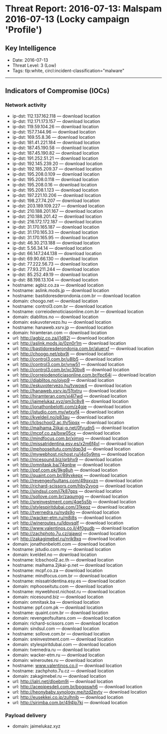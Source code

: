 # Threat Report: 2016-07-13: Malspam 2016-07-13 (Locky campaign 'Profile')


## Key Intelligence
* Date: 2016-07-13
* Threat Level: 3 (Low)
* Tags: tlp:white, circl:incident-classification="malware"

---

## Indicators of Compromise (IOCs)
### Network activity
* ip-dst: 112.137.162.118 — download location
* ip-dst: 112.171.173.157 — download location
* ip-dst: 119.59.104.26 — download location
* ip-dst: 157.7.144.96 — download location
* ip-dst: 169.55.8.36 — download location
* ip-dst: 181.41.221.184 — download location
* ip-dst: 187.45.190.58 — download location
* ip-dst: 187.45.190.82 — download location
* ip-dst: 191.252.51.21 — download location
* ip-dst: 192.145.239.20 — download location
* ip-dst: 192.185.209.37 — download location
* ip-dst: 195.208.0.109 — download location
* ip-dst: 195.208.0.118 — download location
* ip-dst: 195.208.0.16 — download location
* ip-dst: 195.208.1.123 — download location
* ip-dst: 197.221.10.206 — download location
* ip-dst: 198.27.74.207 — download location
* ip-dst: 203.189.109.227 — download location
* ip-dst: 210.188.201.167 — download location
* ip-dst: 210.188.201.42 — download location
* ip-dst: 216.172.172.187 — download location
* ip-dst: 31.170.165.187 — download location
* ip-dst: 31.170.165.33 — download location
* ip-dst: 31.170.165.95 — download location
* ip-dst: 46.30.213.188 — download location
* ip-dst: 5.56.34.14 — download location
* ip-dst: 66.147.244.138 — download location
* ip-dst: 69.90.66.130 — download location
* ip-dst: 77.222.56.73 — download location
* ip-dst: 77.93.211.244 — download location
* ip-dst: 85.252.49.19 — download location
* ip-dst: 88.198.13.104 — download location
* hostname: agbiz.co.za — download location
* hostname: aslink.mods.jp — download location
* hostname: bastidoresderondonia.com.br — download location
* domain: choogo.net — download location
* hostname: control3.com.br — download location
* hostname: correiodenoticiasonline.com.br — download location
* domain: diablitos.no — download location
* domain: eskuvotervezo.hu — download location
* hostname: hanaweb.xsrv.jp — download location
* domain: hiramteran.com — download location
* url: http://agbiz.co.za/i1d82l — download location
* url: http://aslink.mods.jp/0zn0r1m — download location
* url: http://bastidoresderondonia.com.br/aluerxf — download location
* url: http://choogo.net/pbx9i — download location
* url: http://control3.com.br/u8lb5 — download location
* url: http://control3.com.br/vnw51 — download location
* url: http://control3.com.br/xc30bv8 — download location
* url: http://correiodenoticiasonline.com.br/fpc64i — download location
* url: http://diablitos.no/oiyp9 — download location
* url: http://eskuvotervezo.hu/tvwow4 — download location
* url: http://hanaweb.xsrv.jp/51txtru — download location
* url: http://hiramteran.com/xi4l7wd — download location
* url: http://jaimelukaz.xyz/qm3c8v8 — download location
* url: http://jonathonbelotti.com/z4gje — download location
* url: http://jstudio.com.my/wtxyf4 — download location
* url: http://kveldeil.no/p83au — download location
* url: http://lcbschool2.ac.th/5jpqx — download location
* url: http://maihama.2jikai-p.net/0fyudn5 — download location
* url: http://mcpf.co.za/bxw05cx — download location
* url: http://mindfocus.com.br/xjmxg — download location
* url: http://missatridentina.esy.es/x2m6f4vl — download location
* url: http://mphooseitutu.com/dqp3d — download location
* url: http://mywebhost.nichost.ru/i4o5y9ms — download location
* url: http://nicesound.biz/qrbhx9 — download location
* url: http://omnitask.ba/74qnbw — download location
* url: http://ppf.com.pk/9kg8uh — download location
* url: http://quaint.com.br/89vxkepx — download location
* url: http://revengeofsultans.com/49qxvzn — download location
* url: http://richard-scissors.com/hby2yyoq — download location
* url: http://sindsul.com/i7k87gps — download location
* url: http://sollove.com.br/zaqumgg — download location
* url: http://sreinvestment.com/4qe5s5b — download location
* url: http://stylespiritdubai.com/31keqz — download location
* url: http://tvernedra.ru/nyds9o — download location
* url: http://wacker-etm.ru/m8i8s — download location
* url: http://wineroutes.ru/ldpvsqlf — download location
* url: http://www.valentinos.co.il/4f0gudb — download location
* url: http://zachphoto.7u.cz/qjawol — download location
* url: http://zakagimebel.ru/nrik9xq — download location
* domain: jonathonbelotti.com — download location
* hostname: jstudio.com.my — download location
* domain: kveldeil.no — download location
* hostname: lcbschool2.ac.th — download location
* hostname: maihama.2jikai-p.net — download location
* hostname: mcpf.co.za — download location
* hostname: mindfocus.com.br — download location
* hostname: missatridentina.esy.es — download location
* domain: mphooseitutu.com — download location
* hostname: mywebhost.nichost.ru — download location
* domain: nicesound.biz — download location
* domain: omnitask.ba — download location
* hostname: ppf.com.pk — download location
* hostname: quaint.com.br — download location
* domain: revengeofsultans.com — download location
* domain: richard-scissors.com — download location
* domain: sindsul.com — download location
* hostname: sollove.com.br — download location
* domain: sreinvestment.com — download location
* domain: stylespiritdubai.com — download location
* domain: tvernedra.ru — download location
* domain: wacker-etm.ru — download location
* domain: wineroutes.ru — download location
* hostname: www.valentinos.co.il — download location
* hostname: zachphoto.7u.cz — download location
* domain: zakagimebel.ru — download location
* url: http://ialri.net/dloebm9i — download location
* url: http://acepipesdeli.com.br/bpgqswh6 — download location
* url: http://heonybaby.synology.me/tzd2evtv — download location
* url: http://eusekkei.co.jp/zulhnib — download location
* url: http://sirimba.com.br/494lp7kj — download location

### Payload delivery
* domain: jaimelukaz.xyz
